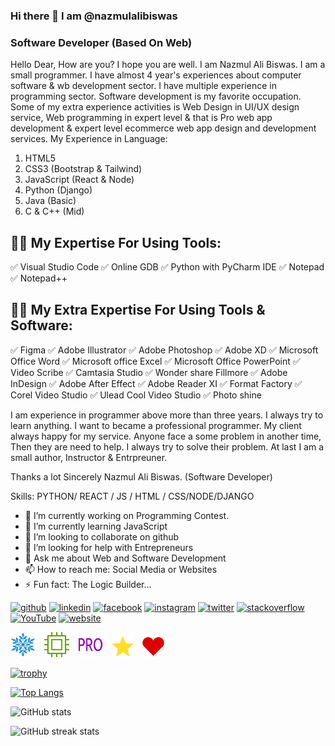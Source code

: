 ### Hi there 👋 I am @nazmulalibiswas
### Software Developer (Based On Web)

Hello Dear, How are you? I hope you are well. I am Nazmul Ali Biswas. I am a small programmer. I have almost 4 year's experiences about computer software & wb development sector. I have multiple experience in programming sector. Software development is my favorite occupation. Some of my extra experience activities is Web Design in UI/UX design service, Web programming in expert level & that is Pro web app development & expert level ecommerce web app design and development services.
My Experience in Language:
1. HTML5
2. CSS3 (Bootstrap & Tailwind)
3. JavaScript (React & Node)
4. Python (Django)
5. Java (Basic)
6. C & C++ (Mid)

👨🎨 My Expertise For Using Tools:
---------------------------------------------
✅ Visual Studio Code
✅ Online GDB
✅ Python with PyCharm IDE
✅ Notepad
✅ Notepad++


👨🎨 My Extra Expertise For Using Tools & Software:
---------------------------------------------------
✅ Figma
✅ Adobe Illustrator
✅ Adobe Photoshop
✅ Adobe XD
✅ Microsoft Office Word
✅ Microsoft office Excel
✅ Microsoft Office PowerPoint
✅ Video Scribe
✅ Camtasia Studio
✅ Wonder share Fillmore
✅ Adobe InDesign
✅ Adobe After Effect
✅ Adobe Reader XI
✅ Format Factory
✅ Corel Video Studio
✅ Ulead Cool Video Studio
✅ Photo shine

I am experience in programmer above more than three years. I always try to learn anything. I want to became a professional programmer. My client always happy for my service. Anyone face a some problem in another time, Then they are need to help. I always try to solve their problem. At last I am a small author, Instructor & Entrpreuner.

Thanks a lot
Sincerely
Nazmul Ali Biswas.
(Software Developer)

Skills:  PYTHON/ REACT / JS / HTML / CSS/NODE/DJANGO

- 🔭 I’m currently working on Programming Contest. 
- 🌱 I’m currently learning JavaScript 
- 👯 I’m looking to collaborate on github 
- 🤔 I’m looking for help with Entrepreneurs 
- 💬 Ask me about Web and Software Development 
- 📫 How to reach me: Social Media or Websites 
- ⚡ Fun fact: The Logic Builder... 


[<img src='https://cdn.jsdelivr.net/npm/simple-icons@3.0.1/icons/github.svg' alt='github' height='40'>](https://github.com/nazmulalibiswas)  [<img src='https://cdn.jsdelivr.net/npm/simple-icons@3.0.1/icons/linkedin.svg' alt='linkedin' height='40'>](https://www.linkedin.com/in/nazmulalibiswas/)  [<img src='https://cdn.jsdelivr.net/npm/simple-icons@3.0.1/icons/facebook.svg' alt='facebook' height='40'>](https://www.facebook.com/nazmulalibiswas)  [<img src='https://cdn.jsdelivr.net/npm/simple-icons@3.0.1/icons/instagram.svg' alt='instagram' height='40'>](https://www.instagram.com/nazmulalibiswas/)  [<img src='https://cdn.jsdelivr.net/npm/simple-icons@3.0.1/icons/twitter.svg' alt='twitter' height='40'>](https://twitter.com/NazmulAliBiswas)  [<img src='https://cdn.jsdelivr.net/npm/simple-icons@3.0.1/icons/stackoverflow.svg' alt='stackoverflow' height='40'>](https://stackoverflow.com/users/nazmulalibiswas)  [<img src='https://cdn.jsdelivr.net/npm/simple-icons@3.0.1/icons/youtube.svg' alt='YouTube' height='40'>](https://www.youtube.com/channel/nazmulalibiswas)  [<img src='https://cdn.jsdelivr.net/npm/simple-icons@3.0.1/icons/icloud.svg' alt='website' height='40'>](www.nazmulalibiswas.com)  

<a href='https://archiveprogram.github.com/'><img src='https://raw.githubusercontent.com/acervenky/animated-github-badges/master/assets/acbadge.gif' width='40' height='40'></a> <a href='https://docs.github.com/en/developers'><img src='https://raw.githubusercontent.com/acervenky/animated-github-badges/master/assets/devbadge.gif' width='40' height='40'></a> <a href='https://github.com/pricing'><img src='https://raw.githubusercontent.com/acervenky/animated-github-badges/master/assets/pro.gif' width='40' height='40'></a> <a href='https://stars.github.com/'><img src='https://raw.githubusercontent.com/acervenky/animated-github-badges/master/assets/starbadge.gif' width='35' height='35'></a> <a href='https://docs.github.com/en/github/supporting-the-open-source-community-with-github-sponsors'><img src='https://raw.githubusercontent.com/acervenky/animated-github-badges/master/assets/sponsorbadge.gif' width='35' height='35'></a> 

[![trophy](https://github-profile-trophy.vercel.app/?username=nazmulalibiswas)](https://github.com/ryo-ma/github-profile-trophy)

[![Top Langs](https://github-readme-stats.vercel.app/api/top-langs/?username=nazmulalibiswas)](https://github.com/anuraghazra/github-readme-stats)

![GitHub stats](https://github-readme-stats.vercel.app/api?username=nazmulalibiswas&show_icons=true&count_private=true)  

![GitHub streak stats](https://streak-stats.demolab.com/?user=nazmulalibiswas)  

